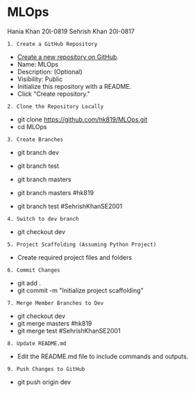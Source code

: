 # MLOps

Hania Khan     20I-0819
Sehrish Khan   20I-0817 

```
1. Create a GitHub Repository
```
   - [Create a new repository on GitHub](https://github.com/new).
   - Name: MLOps
   - Description: (Optional)
   - Visibility: Public
   - Initialize this repository with a README.
   - Click "Create repository."

```
2. Clone the Repository Locally
```
   - git clone https://github.com/hk819/MLOps.git
   - cd MLOps

```
3. Create Branches
```
   - git branch dev
   - git branch test
   - git branch masters

   - git branch masters  #hk819  
   - git branch test     #SehrishKhanSE2001

```
4. Switch to dev branch
```
- git checkout dev

```
5. Project Scaffolding (Assuming Python Project)
```
  - Create required project files and folders

```
6. Commit Changes
```
  - git add .
  - git commit -m "Initialize project scaffolding"

```
7. Merge Member Branches to Dev
```   
   - git checkout dev
   - git merge masters  #hk819  
   - git merge test     #SehrishKhanSE2001

```
8. Update README.md
```
   - Edit the README.md file to include commands and outputs.

```
9. Push Changes to GitHub
``` 
   - git push origin dev
